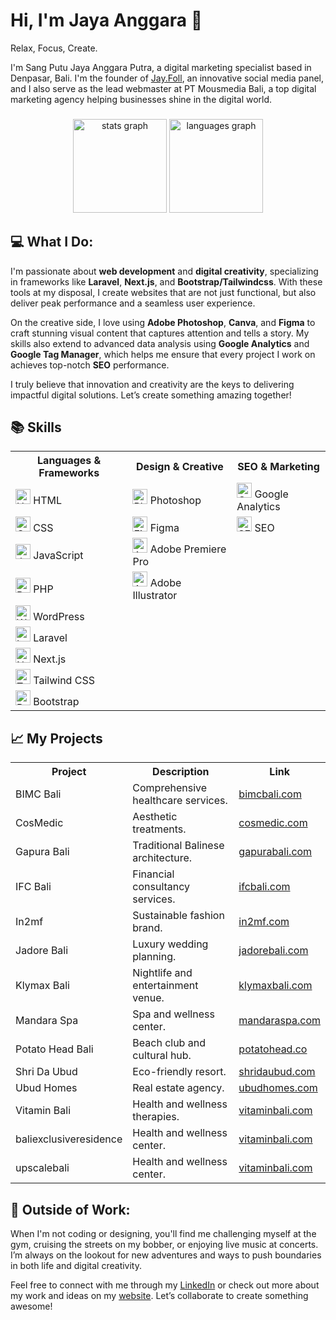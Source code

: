 <h1>Hi, I'm Jaya Anggara 👋</h1>
<p>Relax, Focus, Create.</p>

<p>I'm Sang Putu Jaya Anggara Putra, a digital marketing specialist based in Denpasar, Bali. I'm the founder of <a href="https://www.instagram.com/jay.foll/">Jay.Foll</a>, an innovative social media panel, and I also serve as the lead webmaster at PT Mousmedia Bali, a top digital marketing agency helping businesses shine in the digital world.</p>

###

<div align="center">
  <img src="https://github-readme-stats.vercel.app/api?username=jayaanggara&hide_title=false&hide_rank=false&show_icons=true&include_all_commits=true&count_private=true&disable_animations=false&theme=dracula&locale=en&hide_border=false" height="150" alt="stats graph"  />
  <img src="https://github-readme-stats.vercel.app/api/top-langs?username=jayaanggara&locale=en&hide_title=false&layout=compact&card_width=320&langs_count=5&theme=dracula&hide_border=false" height="150" alt="languages graph"  />
</div>


<h2>💻 What I Do:</h2>
<p>I'm passionate about <strong>web development</strong> and <strong>digital creativity</strong>, specializing in frameworks like <strong>Laravel</strong>, <strong>Next.js</strong>, and <strong>Bootstrap/Tailwindcss</strong>. With these tools at my disposal, I create websites that are not just functional, but also deliver peak performance and a seamless user experience.</p>
<p>On the creative side, I love using <strong>Adobe Photoshop</strong>, <strong>Canva</strong>, and <strong>Figma</strong> to craft stunning visual content that captures attention and tells a story. My skills also extend to advanced data analysis using <strong>Google Analytics</strong> and <strong>Google Tag Manager</strong>, which helps me ensure that every project I work on achieves top-notch <strong>SEO</strong> performance.</p>
<p>I truly believe that innovation and creativity are the keys to delivering impactful digital solutions. Let’s create something amazing together!</p>


<h2>📚 Skills</h2>
<table>
  <tr>
    <th>Languages & Frameworks</th>
    <th>Design & Creative</th>
    <th>SEO & Marketing</th>
  </tr>
  <tr>
    <td><img src="https://cdn.jsdelivr.net/gh/devicons/devicon/icons/html5/html5-original.svg" alt="HTML" width="24" /> HTML</td>
    <td><img src="https://cdn.jsdelivr.net/gh/devicons/devicon/icons/photoshop/photoshop-line.svg" alt="Photoshop" width="24" /> Photoshop</td>
    <td><img src="https://cdn.jsdelivr.net/gh/devicons/devicon@latest/icons/google/google-original.svg" alt="Google Analytics" width="24" /> Google Analytics</td>
  </tr>
  <tr>
    <td><img src="https://cdn.jsdelivr.net/gh/devicons/devicon/icons/css3/css3-original.svg" alt="CSS" width="24" /> CSS</td>
    <td><img src="https://cdn.jsdelivr.net/gh/devicons/devicon/icons/figma/figma-original.svg" alt="Figma" width="24" /> Figma</td>
    <td><img src="https://cdn.jsdelivr.net/gh/devicons/devicon@latest/icons/google/google-original-wordmark.svg" alt="SEO" width="24" /> SEO</td>
  </tr>
  <tr>
    <td><img src="https://cdn.jsdelivr.net/gh/devicons/devicon/icons/javascript/javascript-original.svg" alt="JavaScript" width="24" /> JavaScript</td>
    <td><img src="https://cdn.jsdelivr.net/gh/devicons/devicon@latest/icons/premierepro/premierepro-plain.svg" alt="Adobe Premiere Pro" width="24" /> Adobe Premiere Pro</td>
    <td></td>
  </tr>
  <tr>
    <td><img src="https://cdn.jsdelivr.net/gh/devicons/devicon/icons/php/php-original.svg" alt="PHP" width="24" /> PHP</td>
    <td><img src="https://cdn.jsdelivr.net/gh/devicons/devicon/icons/illustrator/illustrator-line.svg" alt="Adobe Illustrator" width="24" /> Adobe Illustrator</td>
    <td></td>
  </tr>
  <tr>
    <td><img src="https://cdn.jsdelivr.net/gh/devicons/devicon/icons/wordpress/wordpress-original.svg" alt="WordPress" width="24" /> WordPress</td>
    <td></td>
    <td></td>
  </tr>
  <tr>
    <td><img src="https://cdn.jsdelivr.net/gh/devicons/devicon/icons/laravel/laravel-original.svg" alt="Laravel" width="24" /> Laravel</td>
    <td></td>
    <td></td>
  </tr>
  <tr>
    <td><img src="https://cdn.jsdelivr.net/gh/devicons/devicon/icons/nextjs/nextjs-original.svg" alt="Next.js" width="24" /> Next.js</td>
    <td></td>
    <td></td>
  </tr>
  <tr>
    <td><img src="https://cdn.jsdelivr.net/gh/devicons/devicon@latest/icons/tailwindcss/tailwindcss-original.svg" alt="Tailwind CSS" width="24" /> Tailwind CSS</td>
    <td></td>
    <td></td>
  </tr>
  <tr>
    <td><img src="https://cdn.jsdelivr.net/gh/devicons/devicon/icons/bootstrap/bootstrap-original.svg" alt="Bootstrap" width="24" /> Bootstrap</td>
    <td></td>
    <td></td>
  </tr>
</table>


<h2>📈 My Projects</h2>
<table>
  <tr>
    <th>Project</th>
    <th>Description</th>
    <th>Link</th>
  </tr>
  <tr>
    <td>BIMC Bali</td>
    <td>Comprehensive healthcare services.</td>
    <td><a href="https://bimcbali.com">bimcbali.com</a></td>
  </tr>
  <tr>
    <td>CosMedic</td>
    <td>Aesthetic treatments.</td>
    <td><a href="https://cosmedic.com">cosmedic.com</a></td>
  </tr>
  <tr>
    <td>Gapura Bali</td>
    <td>Traditional Balinese architecture.</td>
    <td><a href="https://gapurabali.com">gapurabali.com</a></td>
  </tr>
  <tr>
    <td>IFC Bali</td>
    <td>Financial consultancy services.</td>
    <td><a href="https://ifcbali.com">ifcbali.com</a></td>
  </tr>
  <tr>
    <td>In2mf</td>
    <td>Sustainable fashion brand.</td>
    <td><a href="https://in2mf.com">in2mf.com</a></td>
  </tr>
  <tr>
    <td>Jadore Bali</td>
    <td>Luxury wedding planning.</td>
    <td><a href="https://jadorebali.com">jadorebali.com</a></td>
  </tr>
  <tr>
    <td>Klymax Bali</td>
    <td>Nightlife and entertainment venue.</td>
    <td><a href="https://klymaxbali.com">klymaxbali.com</a></td>
  </tr>
  <tr>
    <td>Mandara Spa</td>
    <td>Spa and wellness center.</td>
    <td><a href="https://mandaraspa.com">mandaraspa.com</a></td>
  </tr>
  <tr>
    <td>Potato Head Bali</td>
    <td>Beach club and cultural hub.</td>
    <td><a href="https://potatohead.co">potatohead.co</a></td>
  </tr>
  <tr>
    <td>Shri Da Ubud</td>
    <td>Eco-friendly resort.</td>
    <td><a href="https://shridaubud.com">shridaubud.com</a></td>
  </tr>
  <tr>
    <td>Ubud Homes</td>
    <td>Real estate agency.</td>
    <td><a href="https://ubudhomes.com">ubudhomes.com</a></td>
  </tr>
  <tr>
    <td>Vitamin Bali</td>
    <td>Health and wellness therapies.</td>
    <td><a href="https://vitaminbali.com">vitaminbali.com</a></td>
  </tr>
  <tr>
    <td>baliexclusiveresidence</td>
    <td>Health and wellness center.</td>
    <td><a href="https://vitaminbali.com">vitaminbali.com</a></td>
  </tr>
  <tr>
    <td>upscalebali</td>
    <td>Health and wellness center.</td>
    <td><a href="https://vitaminbali.com">vitaminbali.com</a></td>
  </tr>
</table>

<h2>🎯 Outside of Work:</h2>
<p>When I'm not coding or designing, you'll find me challenging myself at the gym, cruising the streets on my bobber, or enjoying live music at concerts. I’m always on the lookout for new adventures and ways to push boundaries in both life and digital creativity.</p>

<p>Feel free to connect with me through my <a href="https://www.linkedin.com/in/jayaanggara/">LinkedIn</a> or check out more about my work and ideas on my <a href="https://jayax.dev/">website</a>. Let’s collaborate to create something awesome!</p>
